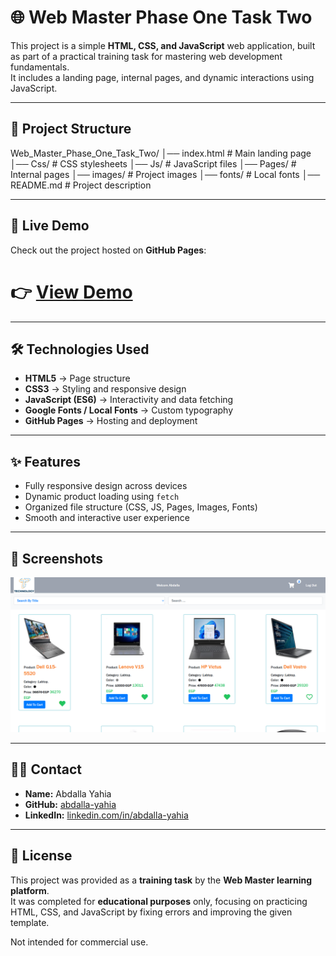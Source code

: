 
# 🌐 Web Master Phase One Task Two  

This project is a simple **HTML, CSS, and JavaScript** web application, built as part of a practical training task for mastering web development fundamentals.  
It includes a landing page, internal pages, and dynamic interactions using JavaScript.  

---

## 📂 Project Structure

Web_Master_Phase_One_Task_Two/
│── index.html # Main landing page
│── Css/ # CSS stylesheets
│── Js/ # JavaScript files
│── Pages/ # Internal pages
│── images/ # Project images
│── fonts/ # Local fonts
│── README.md # Project description


---

## 🚀 Live Demo
Check out the project hosted on **GitHub Pages**:  
# 👉 [View Demo](https://abdalla-yahia.github.io/Web_Master_Phase_One_Task_Two/)

---

## 🛠️ Technologies Used
- **HTML5** → Page structure  
- **CSS3** → Styling and responsive design  
- **JavaScript (ES6)** → Interactivity and data fetching  
- **Google Fonts / Local Fonts** → Custom typography  
- **GitHub Pages** → Hosting and deployment  

---

## ✨ Features
- Fully responsive design across devices  
- Dynamic product loading using `fetch`  
- Organized file structure (CSS, JS, Pages, Images, Fonts)  
- Smooth and interactive user experience  

---

## 📸 Screenshots
![Project Screenshot](./images/Web_Master_Task2.png)

---
## 👨‍💻 Contact
- **Name:** Abdalla Yahia  
- **GitHub:** [abdalla-yahia](https://github.com/abdalla-yahia)  
- **LinkedIn:** [linkedin.com/in/abdalla-yahia](https://linkedin.com/in/abdalla-yahia)  

---

## 📜 License
This project was provided as a **training task** by the **Web Master learning platform**.  
It was completed for **educational purposes** only, focusing on practicing HTML, CSS, and JavaScript by fixing errors and improving the given template.  

Not intended for commercial use.


